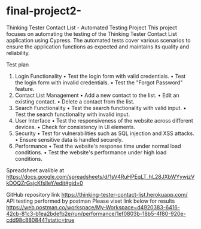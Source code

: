 # final-project2-


Thinking Tester Contact List - Automated Testing Project
This project focuses on automating the testing of the Thinking Tester Contact List application using Cypress. The automated tests cover various scenarios to ensure the application functions as expected and maintains its quality and reliability.


Test plan 
1.	Login Functionality
•	Test the login form with valid credentials.
•	Test the login form with invalid credentials.
•	Test the "Forgot Password" feature.
2.	Contact List Management
•	Add a new contact to the list.
•	Edit an existing contact.
•	Delete a contact from the list.
3.	Search Functionality
•	Test the search functionality with valid input.
•	Test the search functionality with invalid input.
4.	User Interface
•	Test the responsiveness of the website across different devices.
•	Check for consistency in UI elements.
5.	Security
•	Test for vulnerabilities such as SQL injection and XSS attacks.
•	Ensure sensitive data is handled securely.
6.	Performance
•	Test the website's response time under normal load conditions.
•	Test the website's performance under high load conditions.

 Spreadsheet avalible at 
https://docs.google.com/spreadsheets/d/1sV4RuHPEqLT_hL28JXbWYywjzVkDOQZrGsjcKfsIleY/edit#gid=0

GitHub repository link
https://thinking-tester-contact-list.herokuapp.com/
API testing performed by postman 
Please viset link below for results
https://web.postman.co/workspace/My-Workspace~d4920383-6416-42cb-81c3-b1ea2bdefb2e/run/performance/1ef0803b-18b5-4f80-920e-cdd98c880844?static=true
